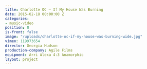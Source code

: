 ```yaml
---
title: Charlotte OC — If My House Was Burning
date: 2015-02-18 00:00:00 Z
categories:
- music-video
position: 8
is-front: false
image: "/uploads/charlotte-oc-if-my-house-was-burning-wide.jpg"
vimeo: 119973654
director: Georgia Hudson
production-company: Agile Films
equipment: Arri Alexa 4:3 Anamorphic
layout: project
---
```


